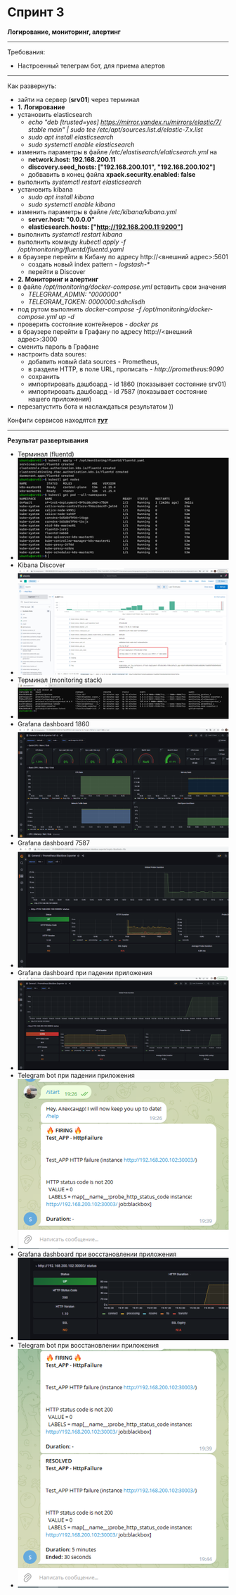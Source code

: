 # Спринт 3
**Логирование, мониторинг, алертинг**
___
Требования:
- Настроенный телеграм бот, для приема алертов
___
Как развернуть:
- зайти на сервер (**srv01**) через терминал
- **1. Логирование**
- установить elasticsearch
  - _echo "deb [trusted=yes] https://mirror.yandex.ru/mirrors/elastic/7/ stable main" | sudo tee /etc/apt/sources.list.d/elastic-7.x.list_
  - _sudo apt install elasticsearch_
  - _sudo systemctl enable elasticsearch_
- изменить параметры в файле _/etc/elastisearch/elaticsearch.yml_ на
  - **network.host: 192.168.200.11**
  - **discovery.seed_hosts: ["192.168.200.101", "192.168.200.102"]**
  - добвавить в конец файла **xpack.security.enabled: false**
 - выполнить _systemctl restart elasticsearch_
 - установить kibana
   - _sudo apt install kibana_
   - _sudo systemctl enable kibana_
 - изменить параметры в файле _/etc/kibana/kibana.yml_
   - **server.host: "0.0.0.0"**
   - **elasticsearch.hosts: ["http://192.168.200.11:9200"]**
- выполнить _systemctl restart kibana_
- выполнить команду _kubectl apply -f /opt/monitoring/fluentd/fluentd.yaml_
- в браузере перейти в Кибану по адресу http://<внешний адрес>:5601
  - создать новый index pattern - _logstash-*_
  - перейти в Discover
- **2. Мониторинг и алертинг**
- в файле _/opt/monitoring/docker-compose.yml_ вставить свои значения
  - _TELEGRAM_ADMIN: "0000000"_
  - _TELEGRAM_TOKEN: 0000000:sdhclisdh_
- под рутом выполнить _docker-compose -f /opt/monitoring/docker-compose.yml up -d_
- проверить состояние контейнеров - _docker ps_
- в браузере перейти в Графану по адресу http://<внешний адрес>:3000
- сменить пароль в Графане
- настроить data soures: 
  - добавить новый data sources - Prometheus, 
  - в разделе HTTP, в поле URL, прописать - _http://prometheus:9090_
  - сохранить
  - импортировать дашбоард - id 1860 (показывает состояние srv01)
  - импортировать дашбоард - id 7587 (показывает состояние нашего приложения)
 - перезапустить бота и наслаждаться результатом ))
 
 Конфиги сервисов находятся [***тут***](/terraform/deploy/monitoring)
 ___
 **Результат развертывания**
 - Терминал (fluentd)
 - ![fluentd_create](./images/fluentd_create.PNG)
 - Kibana Discover
 - ![kibana_logs](./images/kibana_logs.PNG)
 - Терминал (monitoring stack)
 - ![prom_srv01](./images/prom_srv01.PNG)
 - Grafana dashboard 1860
 - ![garfana_id1860](./images/garfana_id1860.PNG)
 - Grafana dashboard 7587
 - ![grafana_id7587](./images/grafana_id7587.PNG)
 - Grafana dashboard при падении приложения
 - ![grafana_app_down](./images/grafana_app_down.PNG)
 - Telegram bot при падении приложения
 - ![telegram_app_down](./images/telegram_app_down.PNG)
 - Grafana dashboard при восстановлении приложения
 - ![grafana_app_up](./images/grafana_app_up.PNG)
 - Telegram bot при восстановлении приложения
 - ![telegram_app_up](./images/telegram_app_up.PNG)
